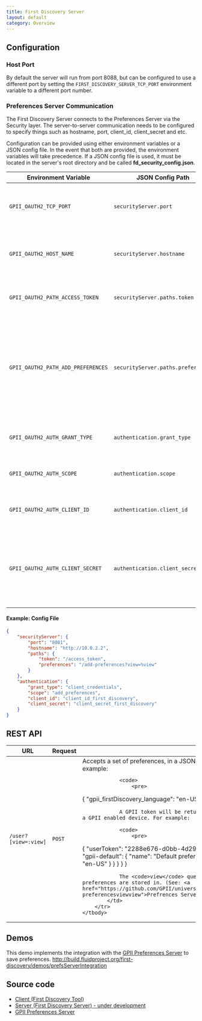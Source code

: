 ```yaml
---
title: First Discovery Server
layout: default
category: Overview
---
```


## Configuration ##

### Host Port ###

By default the server will run from port 8088, but can be configured to use a different port by setting the `FIRST_DISCOVERY_SERVER_TCP_PORT` environment variable to a different port number.


### Preferences Server Communication ###

The First Discovery Server connects to the Preferences Server via the Security layer. The server-to-server communication needs to be configured to specify things such as hostname, port, client_id, client_secret and etc.

Configuration can be provided using either environment variables or a JSON config file. In the event that both are provided, the environment variables will take precedence. If a JSON config file is used, it must be located in the server's root directory and be called **fd_security_config.json**.

<table>
    <thead>
        <tr>
            <th>Environment Variable</th>
            <th>JSON Config Path</th>
            <th>Description</th>
            <th>Example</th>
        <tr>
    </thead>
    <tbody>
        <tr>
            <td>
                <code>GPII_OAUTH2_TCP_PORT</code>
            </td>
            <td>
                <code>securityServer.port</code>
            </td>
            <td>
                The port number that the GPII Oauth2 server is hosted at.
            </td>
            <td>
                "8088"
            </td>
        </tr>
        <tr>
            <td>
                <code>GPII_OAUTH2_HOST_NAME</code>
            </td>
            <td>
                <code>securityServer.hostname</code>
            </td>
            <td>
                The hostname that the GPII Oauth2 server is hosted at.
            </td>
            <td>
                "http://localhost"
            </td>
        </tr>
        <tr>
            <td>
                <code>GPII_OAUTH2_PATH_ACCESS_TOKEN</code>
            </td>
            <td>
                <code>securityServer.paths.token</code>
            </td>
            <td>
                The path to the resource for requesting an access token
            </td>
            <td>
                "/access_token"
            </td>
        </tr>
        <tr>
            <td>
                <code>GPII_OAUTH2_PATH_ADD_PREFERENCES</code>
            </td>
            <td>
                <code>securityServer.paths.preferences</code>
            </td>
            <td>
                The path to the resource for creating a preference set.
                A query parameter can be added to provide the view/ontology that the
                preferences are to be stored in.
            </td>
            <td>
                "/add-preferences?view=%view"
            </td>
        </tr>
        <tr>
            <td>
                <code>GPII_OAUTH2_AUTH_GRANT_TYPE</code>
            </td>
            <td>
                <code>authentication.grant_type</code>
            </td>
            <td>
                The grant type supported by the Oauth2 server.
            </td>
            <td>
                "client_credentials"
            </td>
        </tr>
        <tr>
            <td>
                <code>GPII_OAUTH2_AUTH_SCOPE</code>
            </td>
            <td>
                <code>authentication.scope</code>
            </td>
            <td>
                The level of permissions that are being requested.
            </td>
            <td>
                "add_preferences"
            </td>
        </tr>
        <tr>
            <td>
                <code>GPII_OAUTH2_AUTH_CLIENT_ID</code>
            </td>
            <td>
                <code>authentication.client_id</code>
            </td>
            <td>
                The client ID registered with the Oauth2 server.
            </td>
            <td>
                "client_id_first_discovery"
            </td>
        </tr>
        <tr>
            <td>
                <code>GPII_OAUTH2_AUTH_CLIENT_SECRET</code>
            </td>
            <td>
                <code>authentication.client_secret</code>
            </td>
            <td>
                The client secret registered with the Oauth2 server.
                Used to securely identify the client with the Oauth2.
            </td>
            <td>
                "client_secret_first_discovery"
            </td>
        </tr>
    </tbody>
</table>

#### Example: Config File ####

```JSON
{
    "securityServer": {
        "port": "8081",
        "hostname": "http://10.0.2.2",
        "paths": {
            "token": "/access_token",
            "preferences": "/add-preferences?view=%view"
        }
    },
    "authentication": {
        "grant_type": "client_credentials",
        "scope": "add_preferences",
        "client_id": "client_id_first_discovery",
        "client_secret": "client_secret_first_discovery"
    }
}
```

## REST API ##

<table>
    <thead>
        <tr>
            <th>URL</th>
            <th>Request</th>
            <th>Description</th>
        </tr>
    </thead>
    <tbody>
        <tr>
            <td><code>/user?[view=:view]</code></td>
            <td><code>POST</code></td>
            <td>
                Accepts a set of preferences, in a JSON object, to be stored on the preferences server. For example:

                <code>
                    <pre>
{
    "gpii_firstDiscovery_language": "en-US"
}
                    </pre>
                </code>

                A GPII token will be returned and can be used for retrieving the preferences on a GPII enabled device. For example:

                <code>
                    <pre>
{
  "userToken": "2288e676-d0bb-4d29-8131-7cff268ba012",
  "preferences": {
    "contexts": {
      "gpii-default": {
        "name": "Default preferences",
        "preferences": {
          "gpii_firstDiscovery_language": "en-US"
        }
      }
    }
  }
}
                    </pre>
                </code>

                The <code>view</code> query parameter is used to specify which ontology the preferences are stored in. (See: <a href="https://github.com/GPII/universal/blob/master/documentation/PreferencesServer.md#post-preferencesviewview">Prefrences Server</a>)
            </td>
        </tr>
    </tbody>
</table>

## Demos

This demo implements the integration with the [GPII Preferences Server](https://github.com/GPII/universal/blob/master/documentation/PreferencesServer.md) to save preferences.
http://build.fluidproject.org/first-discovery/demos/prefsServerIntegration

## Source code

* [Client (First Discovery Tool)](https://github.com/GPII/first-discovery)
* [Server (First Discovery Server) - under development](https://github.com/GPII/first-discovery-server)
* [GPII Preferences Server](https://github.com/GPII/universal)
